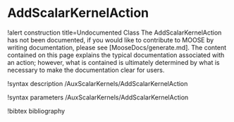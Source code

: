 <!-- MOOSE Documentation Stub: Remove this when content is added. -->

# AddScalarKernelAction

!alert construction title=Undocumented Class
The AddScalarKernelAction has not been documented, if you would like to contribute to MOOSE by writing
documentation, please see [MooseDocs/generate.md]. The content contained on this page explains the typical
documentation associated with an action; however, what is contained is ultimately determined by what
is necessary to make the documentation clear for users.

!syntax description /AuxScalarKernels/AddScalarKernelAction

!syntax parameters /AuxScalarKernels/AddScalarKernelAction

!bibtex bibliography
